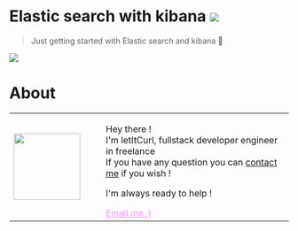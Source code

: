 # Elastic search with kibana [![](https://img.shields.io/badge/autor-letItCurl-red.svg)](https://www.linkedin.com/in/roland-lopez-developer/?locale=en_US)
> Just getting started with Elastic search and kibana 🌊

<img align="center" src="https://user.oc-static.com/upload/2017/10/10/15076639807937_Elasticsearch-Logo-Color-V.jpg.png"/>

# About

<table style="border: none;">
  <tr>
    <td>
      <div style="width: 120px;">
        <img style="width: 120px;" src="https://res.cloudinary.com/duydvdaxd/image/upload/w_120,c_fill,ar_1:1,g_auto/v1587723517/Rodeooo_khmmmu.jpg"/>
    </div>
    </td>
    <td>
      <div style="margin-left: 30px;">
        <p>Hey there !</br>
        I'm letItCurl, fullstack developer engineer in freelance</br>
        If you have any question you can <a href="https://www.linkedin.com/in/roland-lopez-developer/?locale=en_US">contact me</a> if you wish !</p>
        <p>I'm always ready to help !</p>
        <a style="color: #f694ff;" href="mailto:rolandlopez.developer@gmail.com?subject=Hey! Are you available?">Email me ;)</a>
    </div>
    </td>
  </tr>
</table>
